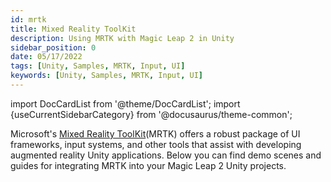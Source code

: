 ```yaml
---
id: mrtk
title: Mixed Reality ToolKit
description: Using MRTK with Magic Leap 2 in Unity
sidebar_position: 0
date: 05/17/2022
tags: [Unity, Samples, MRTK, Input, UI]
keywords: [Unity, Samples, MRTK, Input, UI]
---
```

import DocCardList from '@theme/DocCardList';
import {useCurrentSidebarCategory} from '@docusaurus/theme-common';

Microsoft's [Mixed Reality ToolKit](https://docs.microsoft.com/en-us/windows/mixed-reality/mrtk-unity/?view=mrtkunity-2021-05)(MRTK) offers a robust package of UI frameworks, input systems, and other tools that assist with developing augmented reality Unity applications. Below you can find demo scenes and guides for integrating MRTK into your Magic Leap 2 Unity projects.

<DocCardList items={useCurrentSidebarCategory().items}/>

